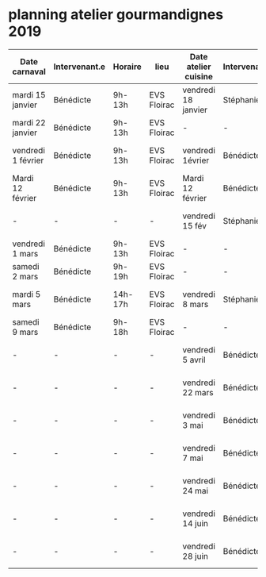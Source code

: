 # planning atelier gourmandignes 2019

| **Date carnaval**  | **Intervenant.e** | **Horaire** | **lieu**    | **Date atelier cuisine** | **Intervenant.e** | **horaire** | **lieu**             |
| ------------------ | ----------------- | ----------- | ----------- | ------------------------ | ----------------- | ----------- | -------------------- |
| mardi 15 janvier   | Bénédicte         | 9h-13h      | EVS Floirac | vendredi 18 janvier      | Stéphanie(?)      | 18h30-230   | Centre Didée Lormont |
| mardi 22 janvier   | Bénédicte         | 9h-13h      | EVS Floirac | -                        | -                 | -           |
| vendredi 1 février | Bénédicte         | 9h-13h      | EVS Floirac | vendredi 1évrier         | Bénédicte         | 18h30-22h30 | Centre Didée Lormont |
| Mardi 12 février   | Bénédicte         | 9h-13h      | EVS Floirac | Mardi 12 février         | Bénédicte         | 18h-23h     | 308 architecture     |
| -                  | -                 | -           | -           | vendredi 15 fév          | Stéphanie(?)      | 18h30-22h30 | Centre Didée Lormont |
| vendredi 1 mars    | Bénédicte         | 9h-13h      | EVS Floirac | -                        | -                 | -           |
| samedi 2 mars      | Bénédicte         | 9h-19h      | EVS Floirac | -                        | -                 |
| mardi 5 mars       | Bénédicte         | 14h-17h     | EVS Floirac | vendredi 8 mars          | Stéphanie         | 18h30-22h30 | Centre Didée Lormont |
| samedi 9 mars      | Bénédicte         | 9h-18h      | EVS Floirac | -                        | -                 |
| -                  | -                 | -           | -           | vendredi 5 avril         | Bénédicte         | 18h30-22h30 | Centre Didée Lormont |
| -                  | -                 | -           | -           | vendredi 22 mars         | Bénédicte         | 18h30-22h30 | Centre Didée Lormont |
| -                  | -                 | -           | -           | vendredi 3 mai           | Bénédicte         | 18h30-22h30 | Centre Didée Lormont |
| -                  | -                 | -           | -           | vendredi  7 mai          | Bénédicte         | 18h30-22h30 | Centre Didée Lormont |
| -                  | -                 | -           | -           | vendredi 24 mai          | Bénédicte         | 18h30-22h30 | Centre Didée Lormont |
| -                  | -                 | -           | -           | vendredi 14 juin         | Bénédicte         | 18h30-22h30 | Centre Didée Lormont |
| -                  | -                 | -           | -           | vendredi 28 juin         | Bénédicte         | 18h30-22h30 | Centre Didée Lormont |
